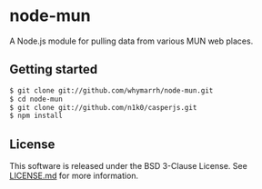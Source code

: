 node-mun
========

A Node.js module for pulling data from various MUN web places.

Getting started
---------------

```bash
$ git clone git://github.com/whymarrh/node-mun.git
$ cd node-mun
$ git clone git://github.com/n1k0/casperjs.git
$ npm install
```

License
-------

This software is released under the BSD 3-Clause License. See [LICENSE.md](LICENSE.md) for more information.
